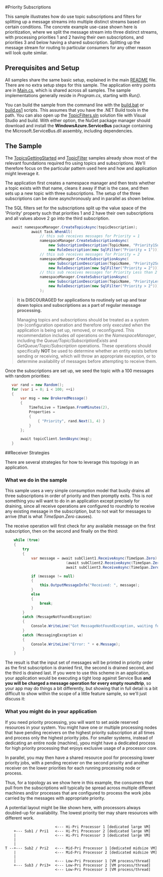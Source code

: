 #Priority Subscriptions

This sample illustrates how do use topic subscriptions and filters for splitting up a message streams into multiple distinct streams 
based on certain conditions. The concrete example use-case shown here is prioritization, where we split the message stream into 
three distinct streams, with processing priorities 1 and 2 having their own subscriptions, and priorities 3 and below having a 
shared subscription. Splitting up the message stream for routing to particular consumers for any other reason will look 
quite similar. 
 
## Prerequisites and Setup

All samples share the same basic setup, explained in the main [README](../README.md) file. There are no extra setup steps for this sample.
The application entry points are in [Main.cs](../common/Main.md), which is shared across all samples. The sample implementations generally
reside in *Program.cs*, starting with *Run()*.

You can build the sample from the command line with the [build.bat](build.bat) or [build.ps1](build.ps1) scripts. This assumes that you
have the .NET Build tools in the path. You can also open up the [TopicFilters.sln](TopicFilters.sln) solution file with Visual Studio and build.
With either option, the NuGet package manager should download and install the **WindowsAzure.ServiceBus** package containing the
Microsoft.ServiceBus.dll assembly, including dependencies.

## The Sample

The [TopicsGettingStarted](../TopicsGettingStarted) and [TopicFilter](../TopicFilters) samples already show most of the relevant 
foundations required fro using topics and subscriptions. We'll therefore focus on the particular pattern used here and how
and application might leverage it.

The application first creates a namespace manager and then tests whether a topic exists with that name, cleans it away 
if that is the case, and then sets up a new topic with three subscriptions. The setup of the three subscriptions can 
be done asynchronously and in parallel as shown below.

The SQL filters set for the subscriptions split up the value space of the 'Priority' property such that priorities 1 and 2 have their 
own subscriptions and all values above 2 go into the third subscription.  

``` C#
   await namespaceManager.CreateTopicAsync(topicDescription);
            await Task.WhenAll(
                // this sub receives messages for Priority = 1
                namespaceManager.CreateSubscriptionAsync(
                    new SubscriptionDescription(TopicName, "Priority1Subscription"),
                    new RuleDescription(new SqlFilter("Priority = 1"))),
                // this sub receives messages for Priority = 2
                namespaceManager.CreateSubscriptionAsync(
                    new SubscriptionDescription(TopicName, "Priority2Subscription"),
                    new RuleDescription(new SqlFilter("Priority = 2"))),
                // this sub receives messages for Priority Less than 2
                namespaceManager.CreateSubscriptionAsync(
                    new SubscriptionDescription(TopicName, "PriorityLessThan2Subscription"),
                    new RuleDescription(new SqlFilter("Priority > 2")))
                );
```

> **It is DISCOURAGED for applications to routinely set up and tear down topics and subscriptions as a part of regular message processing.**
>
> Managing topics and subscriptions should be treated as a system (re-)configuration operation and therefore only executed when the 
> application is being set up, removed, or reconfigured. This recommendation includes *all* operations on the *NamespaceManager*, 
> including the *Queue/Topic/SubscriptionExists* and *GetQueue/Topic/Subscription* operations. These operations should specifically 
> **NOT** be used to determine whether an entity exists before sending or receiving, which will throw an appropriate exception, or 
> to determine availability of messages before attempting to receive them.  

 Once the subscriptions are set up, we seed the topic with a 100 messages with random priorities:
 
 ``` C#
    var rand = new Random();
    for (var i = 0; i < 100; ++i)
    {
        var msg = new BrokeredMessage()
        {
            TimeToLive = TimeSpan.FromMinutes(2),
            Properties =
            {
                { "Priority", rand.Next(1, 4) }
            }
        };

        await topicClient.SendAsync(msg);
    }
 ``` 

##Receiver Strategies

There are several strategies for how to leverage this topology in an application. 

### What we do in the sample 

This sample uses a very simple consumption model that busily drains all three subscriptions in order of priority 
and then promptly exits. This is *not* something you will want to do in an application except precisely for 
draining, since all receive operations are configured to roundtrip to receive any existing message in the subscription, 
but to not wait for messages to arrive (that is what *TimeSpan.Zero* causes). 

The receive operation will first check for any available message on the first subscription, then on the second and 
finally on the third:    

``` C#
    while (true)
    {
        try
        {
            var message = await subClient1.ReceiveAsync(TimeSpan.Zero) ??
                            (await subClient2.ReceiveAsync(TimeSpan.Zero) ?? 
                            await subClient3.ReceiveAsync(TimeSpan.Zero));

            if (message != null)
            {
                this.OutputMessageInfo("Received: ", message);
            }
            else
            {
                break;
            }
        }
        catch (MessageNotFoundException)
        {
            Console.WriteLine("Got MessageNotFoundException, waiting for messages to be available");
        }
        catch (MessagingException e)
        {
            Console.WriteLine("Error: " + e.Message);
        }
    }
```

The result is that the input set of messages will be printed in priority order as the first subscription is
dranied first, the second is drained second, and the third is drained last. If you were to use this scheme 
in an application, your application would be executing a tight loop against Service Bus **and you 
will be charged a message operation for every empty roundtrip**, so your app may do things a bit differently,
but showing that in full detail is a bit difficult to show within the scope of a little feature sample,
so we'll just discuss it:

### What you might do in your application

If you need priority processing, you will want to set aside reserved resources in your system. You might have 
one or multiple processing nodes that have pending receivers on the highest priority subscription at all
times and process only the highest priority jobs. For smaller systems, instead of dedicating an entire node 
(machine), ypou might have a dedicated process for high priority processing that enjoys exclusive usage 
of a processor core.

In parallel, you may then have a shared resource pool for processing lower priority jobs, with a pending 
receiver on the second priority and another receiver on the lower priorities for each running processing
node or process. 

Thus, for a topology as we show here in this example, the consumers that pull from the subscriptions 
will typically be spread across multiple different machines and/or processes that are configured to 
process the work jobs carried by the messages with appropriate priority. 

A potential layout might be like shown here, with processors always doubled-up for availability. The 
lowest priority tier may share resources with different work. 

```
                       <--- Hi-Pri Processor 1 [dedicated large VM]
    +--- Sub1 / Pri1   <--- Hi-Pri Processor 2 [dedicated large VM]
    |                  <--- Hi-Pri Processor 3 [dedicated large VM]
    |
    |
T --+--- Sub2 / Pri2   <--- Mid-Pri Processor 1 [dedicated midsize VM]
    |                  <--- Mid-Pri Processor 2 [dedicated midsize VM] 
    |
    |                  <--- Low-Pri Processor 1 [VM process/thread]
    +--- Sub3 / Pri3+  <--- Low-Pri Processor 2 [VM process/thread]
                       <--- Low-Pri Processor 3 [VM process/thread] 

```   




   








  